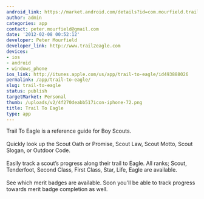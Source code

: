 ```yaml
---
android_link: https://market.android.com/details?id=com.mourfield.trailtoeagle
author: admin
categories: app
contact: peter.mourfield@gmail.com
date: '2012-02-08 00:52:12'
developer: Peter Mourfield
developer_link: http://www.trail2eagle.com
devices: 
- ios
- android
- windows_phone
ios_link: http://itunes.apple.com/us/app/trail-to-eagle/id493888026
permalink: /app/trail-to-eagle/
slug: trail-to-eagle
status: publish
targetMarket: Personal
thumb: /uploads/v2/4f270deabb517icon-iphone-72.png
title: Trail To Eagle
type: app
---
```


Trail To Eagle is a reference guide for Boy Scouts.<br />
<br />
Quickly look up the Scout Oath or Promise, Scout Law, Scout Motto, Scout Slogan, or Outdoor Code.<br />
<br />
Easily track a scout’s progress along their trail to Eagle. All ranks; Scout, Tenderfoot, Second Class, First Class, Star, Life, Eagle are available.<br />
<br />
See which merit badges are available. Soon you'll be able to track progress towards merit badge completion as well. 